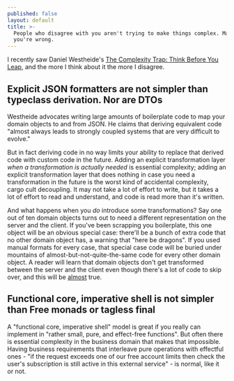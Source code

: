 ```yaml
---
published: false
layout: default
title: >-
  People who disagree with you aren't trying to make things complex. Maybe
  you're wrong.
---
```

I recently saw Daniel Westheide's [The Complexity Trap: Think Before You Leap](https://danielwestheide.com/blog/2018/12/07/the-complexity-trap.html), and the more I think about it the more I disagree.

## Explicit JSON formatters are not simpler than typeclass derivation. Nor are DTOs

Westheide advocates writing large amounts of boilerplate code to map your domain objects to and from JSON. He claims that deriving equivalent code "almost always leads to strongly coupled systems that are very difficult to evolve."

But in fact deriving code in no way limits your ability to replace that derived code with custom code in the future. Adding an explicit transformation layer *when a transformation is actually needed* is essential complexity; adding an explicit transformation layer that does nothing in case you need a transformation in the future is the worst kind of accidental complexity, cargo cult decoupling. It may not take a lot of effort to write, but it takes a lot of effort to read and understand, and code is read more than it's written.

And what happens when you *do* introduce some transformations? Say one out of ten domain objects turns out to need a different representation on the server and the client. If you've been scrapping you boilerplate, this one object will be an obvious special case: there'll be a bunch of extra code that no other domain object has, a warning that "here be dragons". If you used manual formats for every case, that special case code will be buried under mountains of almost-but-not-quite-the-same code for every other domain object. A reader will learn that domain objects don't get transformed between the server and the client even though there's a lot of code to skip over, and this will be [almost](http://wiki.c2.com/?AlmostConsideredHarmful) true.

## Functional core, imperative shell is not simpler than Free monads or tagless final

A "functional core, imperative shell" model is great if you really can implement in "rather small, pure, and effect-free functions". But often there is essential complexity in the business domain that makes that impossible. Having business requirements that interleave pure operations with effectful ones - "if the request exceeds one of our free account limits then check the user's subscription is still active in this external service" - is normal, like it or not.